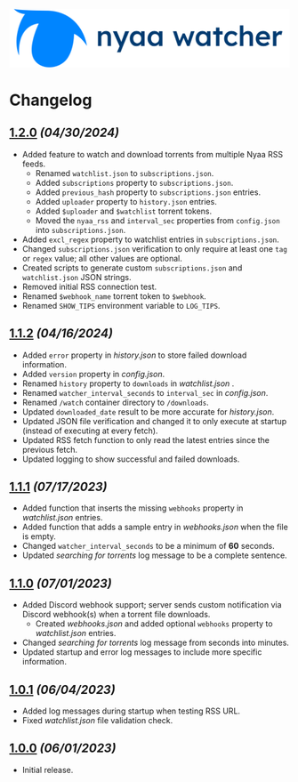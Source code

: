 [![Nyaa Watcher Banner](https://raw.githubusercontent.com/resort-io/assets/main/nyaa-watcher/img/banner.png)](https://github.com/resort-io/nyaa-watcher)

# Changelog

## [1.2.0](https://github.com/resort-io/nyaa-watcher/releases/tag/v1.2.0) *(04/30/2024)*

* Added feature to watch and download torrents from multiple Nyaa RSS feeds.
  * Renamed `watchlist.json` to `subscriptions.json`.
  * Added `subscriptions` property to `subscriptions.json`.
  * Added `previous_hash` property to `subscriptions.json` entries.
  * Added `uploader` property to `history.json` entries.
  * Added `$uploader` and `$watchlist` torrent tokens. 
  * Moved the `nyaa_rss` and `interval_sec` properties from `config.json` into `subscriptions.json`.
* Added `excl_regex` property to watchlist entries in `subscriptions.json`.
* Changed `subscriptions.json` verification to only require at least one `tag` or `regex` value; all other values are optional.
* Created scripts to generate custom `subscriptions.json` and `watchlist.json` JSON strings.
* Removed initial RSS connection test.
* Renamed `$webhook_name` torrent token to `$webhook`.
* Renamed `SHOW_TIPS` environment variable to `LOG_TIPS`.

## [1.1.2](https://github.com/resort-io/nyaa-watcher/releases/tag/v1.1.2) *(04/16/2024)*

* Added `error` property in *history.json* to store failed download information.
* Added `version` property in *config.json*.
* Renamed `history` property to `downloads` in *watchlist.json* .
* Renamed `watcher_interval_seconds` to `interval_sec` in *config.json*.
* Renamed `/watch` container directory to `/downloads`.
* Updated `downloaded_date` result to be more accurate for *history.json*.
* Updated JSON file verification and changed it to only execute at startup (instead of executing at every fetch).
* Updated RSS fetch function to only read the latest entries since the previous fetch.
* Updated logging to show successful and failed downloads.

## [1.1.1](https://github.com/resort-io/nyaa-watcher/releases/tag/v1.1.1) *(07/17/2023)*

* Added function that inserts the missing `webhooks` property in *watchlist.json* entries.
* Added function that adds a sample entry in *webhooks.json* when the file is empty.
* Changed `watcher_interval_seconds` to be a minimum of **60** seconds.
* Updated *searching for torrents* log message to be a complete sentence.

## [1.1.0](https://github.com/resort-io/nyaa-watcher/releases/tag/v1.1.0) *(07/01/2023)*

* Added Discord webhook support; server sends custom notification via Discord webhook(s) when a torrent file downloads.
  * Created *webhooks.json* and added optional `webhooks` property to *watchlist.json* entries.
* Changed *searching for torrents* log message from seconds into minutes.
* Updated startup and error log messages to include more specific information.

## [1.0.1](https://github.com/resort-io/nyaa-watcher/releases/tag/v1.0.1) *(06/04/2023)*

* Added log messages during startup when testing RSS URL.
* Fixed *watchlist.json* file validation check.

## [1.0.0](https://github.com/resort-io/nyaa-watcher/releases/tag/v1.0.0) *(06/01/2023)*

* Initial release.